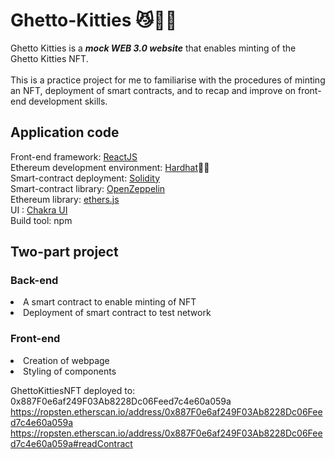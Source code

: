 # Ghetto-Kitties :smirk_cat::smoking::city_sunset:
Ghetto Kitties is a ***mock WEB 3.0 website*** that enables minting of the Ghetto Kitties NFT.
<br>
<br>
This is a practice project for me to familiarise with the procedures of minting an NFT, deployment of smart contracts, and to recap and improve on front-end development skills. 


## Application code
Front-end framework: [ReactJS](https://reactjs.org/) <br>
Ethereum development environment: [Hardhat](https://github.com/NomicFoundation/hardhat)👷‍♂️ <br>
Smart-contract deployment: [Solidity](https://docs.soliditylang.org/en/v0.8.13/) <br>
Smart-contract library: [OpenZeppelin](https://github.com/OpenZeppelin/openzeppelin-contracts)<br>
Ethereum library: [ethers.js](https://github.com/OpenZeppelin/openzeppelin-contracts) <br>
UI : [Chakra UI](https://chakra-ui.com/)<br>
Build tool: npm


## Two-part project
### Back-end
<li> A smart contract to enable minting of NFT
<li> Deployment of smart contract to test network <br>

### Front-end
<li> Creation of webpage
<li> Styling of components







GhettoKittiesNFT deployed to: 0x887F0e6af249F03Ab8228Dc06Feed7c4e60a059a
https://ropsten.etherscan.io/address/0x887F0e6af249F03Ab8228Dc06Feed7c4e60a059a
https://ropsten.etherscan.io/address/0x887F0e6af249F03Ab8228Dc06Feed7c4e60a059a#readContract

